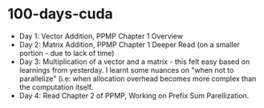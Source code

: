 # 100-days-cuda
- Day 1: Vector Addition, PPMP Chapter 1 Overview
- Day 2: Matrix Addition, PPMP Chapter 1 Deeper Read (on a smaller portion - due to lack of time)
- Day 3: Multiplication of a vector and a matrix - this felt easy based on learnings from yesterday. I learnt some nuances on "when not to parallelize" (i.e: when allocation overhead becomes more complex than the computation itself.
- Day 4: Read Chapter 2 of PPMP, Working on Prefix Sum Parellization.

